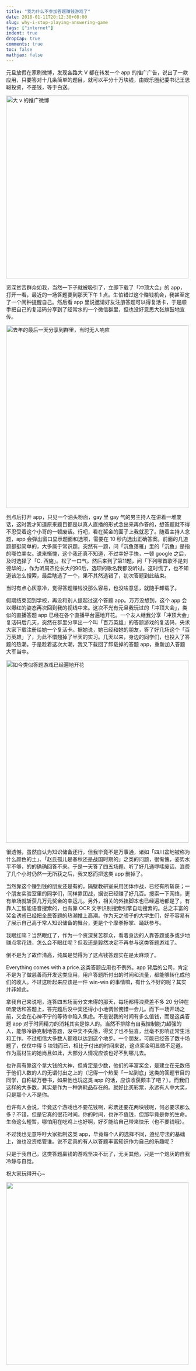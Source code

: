 ```yaml
---
title: "我为什么不参加答题赚钱游戏了"
date: 2018-01-11T20:12:38+08:00
slug: why-i-stop-playing-answering-game
tags: ["internet"]
indent: true
dropCap: true
comments: true
toc: false
mathjax: false
---
```


元旦放假在家刷微博，发现各路大 V 都在转发一个 app 的推广广告，说出了一款应用，只要答对十几条简单的题目，就可以平分十万块钱，由娱乐圈纪委书记王思聪投资，不差钱，等于白送。

<!--more-->

<img src="/why-i-stop-playing-answering-game/weibo.jpg" width="500"  title="大 v 的推广微博">

资深贫苦群众如我，当然一下子就被吸引了，立即下载了「冲顶大会」的 app，打开一看，最近的一场答题要到那天下午 1 点。生怕错过这个赚钱机会，我甚至定了一个闹钟提醒自己。然后看 app 里说邀请好友注册答题可以得复活卡，于是顺手把自己的复活码分享到了经常水的一个微信群里，但也没好意思大张旗鼓地宣传。

<img src="/why-i-stop-playing-answering-game/chat1.jpg" width="500"  title="去年的最后一天分享到群里，当时无人响应">

到点后打开 app，只见一个油头粉面，gay 里 gay 气的男主持人在讲着一堆废话，这时我才知道原来题目都是以真人直播的形式念出来再作答的，想答题就不得不忍受着这个小哥的一顿废话。行吧，看在奖金的面子上我就忍了。随着主持人念题，app 会弹出窗口显示题面和选项，需要在 10 秒内选出正确答案。前面的几道题都挺简单的，大多属于常识题。突然有一题，问「沉鱼落雁」里的「沉鱼」是指的哪位美女。说来惭愧，这个我还真不知道，不过幸好手快，一顿 google 之后，及时选择了「C. 西施」。松了一口气。然后来到了第11题，问「下列哪首歌不是刘德华的」，作为听周杰伦长大的90后，选项的歌名我都没听过。这时慌了，也不知道该怎么搜索，最后瞎选了一个，果不其然选错了，初次答题到此结束。

当时有点心灰意冷，觉得答题赚钱没那么容易，也没啥意思，就随手卸载了。

假期结束回到学校，再没和别人提起过这个答题 app。万万没想到，这个 app 会以爆红的姿态再次回到我的视线中来。这次不光有元旦我玩过的「冲顶大会」，类似的直播答题 app 已经在各个直播平台遍地开花。一个友人继我分享「冲顶大会」复活码后几天，突然在群里分享出一个叫「百万英雄」的答题游戏的复活码，央求大家下载注册给她一个复活卡。据她说，她已经和她的朋友，答了好几场这个「百万英雄」了，为此不惜翘掉了半天的实习。几天以来，身边的同学们，也投入了答题的热潮。于是趁着这次大潮，我又下载回了卸载掉的答题 app，重新加入答题大军当中。

<img src="/why-i-stop-playing-answering-game/chat2.jpg" width="500"  title="如今类似答题游戏已经遍地开花">

很遗憾，虽然自认为知识储备还行，但我毕竟不是万事通，诸如「四川盆地被称为什么颜色的土」、「赵氏孤儿是春秋还是战国时期的」之类的问题，很惭愧，姿势水平不够，的的确确回答不来。于是一天答了四五场题、听了好几通啰嗦废话、浪费了几个小时仍然一无所获之后，我又怒而把这类 app 删掉了。

当然靠这个赚到钱的朋友还是有的，隔壁教研室采用团体作战，已经有所斩获；一个朋友实验室里的同学们，同样靠团战，据说已经赚了好几百。搜索一下网络，更有单场就斩获几万元奖金的幸运儿。另外，相关的外挂脚本也已经遍地都是了，有靠人工智能语音搜索的，也有靠 OCR 文字识别搜索引擎自动搜索的。总之丰富的奖金诱惑已经把全民答题的热潮推上高潮。作为天之骄子的大学生们，好不容易有了展示自己高于常人知识储备的舞台，更是个个摩拳擦掌、踊跃参与。

我眼红嘛？当然眼红了，作为一个资深贫苦群众，看着身边的人靠答题或多或少地赚点零花钱，怎么会不眼红呢？但我还是毅然决定不再参与这类答题游戏了。

倒不是为了故作清高，纯属是觉得为了这点钱答题实在是太麻烦了。

Everything comes with a price.这类答题应用也不例外。app 背后的公司，肯定不是为了做慈善而开发这类应用，用户答题所付出的时间和流量，都能够转化成他们的收入。不过这听起来应该是一件 win-win 的事情嘛，有什么不好的呢？其实并非如此。

拿我自己来说吧，连答四五场而分文未得的那天，每场都得浪费差不多 20 分钟在听废话和答题上，答完题后没中奖还得小小地惆怅惋惜一会儿。而下一场开场之前，又会在心神不宁的等待中陷入焦虑。不是说我的时间有多么值钱，而是这类答题 app 对于时间精力的消耗其实是惊人的。当然不排除有自我控制能力超强的人，能够冷静克制地答题，没中奖不失落，得奖了也不狂喜，丝毫不影响正常生活和工作。不过相信大多数人都难以达到这个地步。一个朋友，可能已经答了数十场题了，仅仅中得 5 块钱而已，相比于付出的时间来说，这点奖金明显微不足道。作为高材生的她尚且如此，大部分人情况应该也好不到哪儿去。

也许真有靠这个拿大钱的大神，但肯定是少数，他们的丰富奖金，是建立在无数倍于他们人数的人的无谓付出之上的（记得一个热爱「一站到底」这类的答题节目的同学，自称破万卷书，如果他也玩这类 app 的话，应该收获颇丰了吧？）。而我们这样的大多数，其实是作为一种消耗品存在的。就好比买彩票，永远有人中大奖，只是那个人不是你。

也许有人会说，毕竟这个游戏也不要花钱啊，彩票还要花两块钱呢，何必要求那么多？不错，但是它真的很花时间。你的时间，也许不值钱，但那毕竟是你的生命。生命这么短暂，哪怕用在吃鸡上也好啊，好歹能给自己带来快乐（也不要钱哦）。

不过我也无意呼吁大家抵制这类 app，毕竟每个人的选择不同，遵纪守法的基础上，谁也没资格管谁。说不定真的有人以答题丰富知识作为自己的乐趣呢？

只是于我自己，这类答题赢钱的游戏坚决不玩了，无关其他，只是一个炮灰的自我冷静与自觉。

祝大家玩得开心~

<img src="/why-i-stop-playing-answering-game/moments.jpg" width="500" >